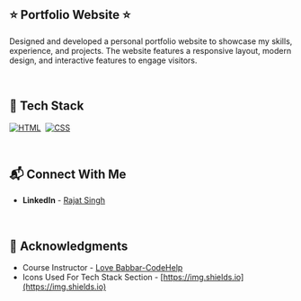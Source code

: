 ## ⭐ Portfolio Website ⭐

Designed and developed a personal portfolio website to showcase my skills, experience, and projects. The website features a responsive layout, modern design, and 
interactive features to engage visitors.

<br>

## 📌 Tech Stack

[![HTML](https://img.shields.io/badge/html5%20-%23E34F26.svg?&style=for-the-badge&logo=html5&logoColor=white)](https://github.com/Indra-S)&nbsp;
[![CSS](https://img.shields.io/badge/css3%20-%231572B6.svg?&style=for-the-badge&logo=css3&logoColor=white)](https://github.com/Indra-S)&nbsp; 

<br>

## 📬 Connect With Me

- **LinkedIn** - [Rajat Singh](https://www.linkedin.com/in/rajat-singh-417b4a224?lipi=urn%3Ali%3Apage%3Ad_flagship3_profile_view_base_contact_details%3ByhBecQhBRCWY63KKsGTFiA%3D%3D)

<br>

## 📌 Acknowledgments

- Course Instructor - [Love Babbar-CodeHelp](https://www.linkedin.com/in/love-babbar-38ab2887/)
- Icons Used For Tech Stack Section - [https://img.shields.io](https://img.shields.io)
